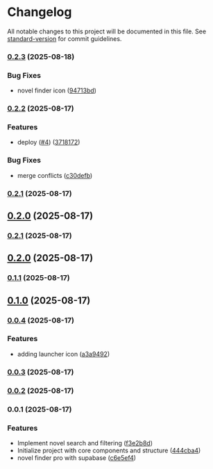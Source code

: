 # Changelog

All notable changes to this project will be documented in this file. See [standard-version](https://github.com/conventional-changelog/standard-version) for commit guidelines.

### [0.2.3](https://github.com/hdfiresky/Problembuddy-deploy/compare/v0.2.2...v0.2.3) (2025-08-18)


### Bug Fixes

* novel finder icon ([94713bd](https://github.com/hdfiresky/Problembuddy-deploy/commit/94713bd1acc72ed60d593884f27161730a729e7b))

### [0.2.2](https://github.com/hdfiresky/Problembuddy-deploy/compare/v0.1.3...v0.2.2) (2025-08-17)


### Features

* deploy  ([#4](https://github.com/hdfiresky/Problembuddy-deploy/issues/4)) ([3718172](https://github.com/hdfiresky/Problembuddy-deploy/commit/3718172283385ea8bab234dd25552b94ba4a6d04))


### Bug Fixes

* merge conflicts ([c30defb](https://github.com/hdfiresky/Problembuddy-deploy/commit/c30defb109f704ebc966bc45fb548e3151370af7))

### [0.2.1](https://github.com/hdfiresky/Problembuddy-deploy/compare/v0.2.0...v0.2.1) (2025-08-17)

## [0.2.0](https://github.com/hdfiresky/Problembuddy-deploy/compare/v0.1.1...v0.2.0) (2025-08-17)

### [0.2.1](https://github.com/hdfiresky/Problembuddy-deploy/compare/v0.2.0...v0.2.1) (2025-08-17)

## [0.2.0](https://github.com/hdfiresky/Problembuddy-deploy/compare/v0.1.1...v0.2.0) (2025-08-17)

### [0.1.1](https://github.com/hdfiresky/Problembuddy-deploy/compare/v0.1.0...v0.1.1) (2025-08-17)

## [0.1.0](https://github.com/hdfiresky/Problembuddy-deploy/compare/v0.0.4...v0.1.0) (2025-08-17)

### [0.0.4](https://github.com/hdfiresky/Problembuddy-deploy/compare/v0.0.3...v0.0.4) (2025-08-17)


### Features

* adding launcher icon ([a3a9492](https://github.com/hdfiresky/Problembuddy-deploy/commit/a3a94920c438f1603d63bba31781abe0b368234f))

### [0.0.3](https://github.com/hdfiresky/Problembuddy-deploy/compare/v0.0.2...v0.0.3) (2025-08-17)

### [0.0.2](https://github.com/hdfiresky/Problembuddy-deploy/compare/v0.0.1...v0.0.2) (2025-08-17)

### 0.0.1 (2025-08-17)


### Features

* Implement novel search and filtering ([f3e2b8d](https://github.com/hdfiresky/Problembuddy-deploy/commit/f3e2b8d02c93a248773e2ac72e638323ad6207dc))
* Initialize project with core components and structure ([444cba4](https://github.com/hdfiresky/Problembuddy-deploy/commit/444cba4e6422fbc5bad5bbb6d6641ed88d607d48))
* novel finder pro with supabase ([c6e5ef4](https://github.com/hdfiresky/Problembuddy-deploy/commit/c6e5ef4b48a0d67058f461d3c15357985323f5f6))
